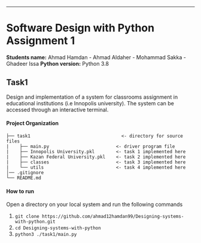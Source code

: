 ---
# Software Design with Python Assignment 1  
**Students name:** Ahmad Hamdan - Ahmad Aldaher - Mohammad Sakka - Ghadeer Issa
**Python version:** Python 3.8

## Task1  
Design and implementation of a system for classrooms assignment in educational institutions (i.e Innopolis university). The system can be accessed through an interactive terminal.  

#### Project Organization  
```
├── task1                                  <- directory for source files 
|    ├── main.py                         <- driver program file 
|    ├── Innopolis University.pkl        <- task 1 implemented here 
|    ├── Kazan Federal University.pkl    <- task 2 implemented here 
|    ├── classes                         <- task 3 implemented here 
|    └── utils                           <- task 4 implemented here 
│── .gitignore                       
└── README.md
```  

#### How to run
Open a directory on your local system and run the following commands  
1. ```git clone https://github.com/ahmad12hamdan99/Designing-systems-with-python.git```  
2. ```cd Designing-systems-with-python ```  
3. ```python3 ./task1/main.py```  
